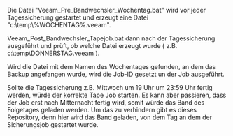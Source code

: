 Die Datei "Veeam_Pre_Bandwechsler_Wochentag.bat" wird vor jeder Tagessicherung gestartet und erzeugt eine Datei "c:\temp\\%WOCHENTAG%.veeam".

Veeam_Post_Bandwechsler_Tapejob.bat dann nach der Tagessicherung ausgeführt und prüft, ob welche Datei erzeugt wurde ( z.B. c:\temp\DONNERSTAG.veeam ).

Wird die Datei mit dem Namen des Wochentages gefunden, an dem das Backup angefangen wurde, wird die Job-ID gesetzt un der Job ausgeführt.

Sollte die Tagessicherung z.B. Mittwoch um 19 Uhr  um 23:59 Uhr fertig werden, würde der korrekte Tape Job starten. Es kann aber passieren, dass der Job erst nach Mitternacht fertig wird, somit würde das Band des Folgetages geladen werden. Um das zu verhindern gibt es dieses Repository, denn hier wird das Band geladen, von dem Tag an dem der Sicherungsjob gestartet wurde.
